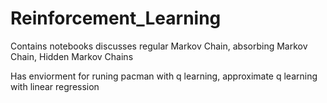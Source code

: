 # Reinforcement_Learning
Contains notebooks discusses regular Markov Chain, absorbing Markov Chain, Hidden Markov Chains

Has enviorment for runing pacman with q learning, approximate q learning with linear regression
